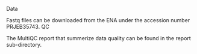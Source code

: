 
Data

Fastq files can be downloaded from the ENA under the accession number PRJEB35743.
QC

The MultiQC report that summerize data quality can be found in the report sub-directory.
